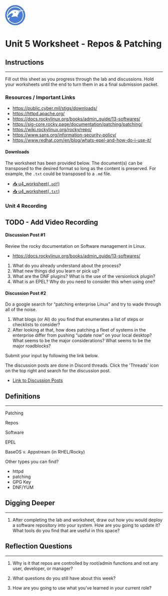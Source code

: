 <div class="flex-container">
        <img src="https://github.com/ProfessionalLinuxUsersGroup/img/blob/main/Assets/Logos/ProLUG_Round_Transparent_LOGO.png?raw=true" width="64" height="64"></img>
    <p>
        <h1>Unit 5 Worksheet - Repos & Patching</h1>
    </p>
</div>

## Instructions

---

Fill out this sheet as you progress through the lab and discussions. Hold your worksheets until
the end to turn them in as a final submission packet.

### Resources / Important Links

- <https://public.cyber.mil/stigs/downloads/>
- <https://httpd.apache.org/>
- <https://docs.rockylinux.org/books/admin_guide/13-softwares/>
- <https://sig-core.rocky.page/documentation/patching/patching/>
- <https://wiki.rockylinux.org/rocky/repo/>
- <https://www.sans.org/information-security-policy/>
- <https://www.redhat.com/en/blog/whats-epel-and-how-do-i-use-it/>

#### Downloads

The worksheet has been provided below. The document(s) can be transposed to
the desired format so long as the content is preserved. For example, the `.txt`
could be transposed to a `.md` file.

- <a href="./assets/downloads/u5/u5_worksheet.pdf" target="_blank" download>📥 u4_worksheet(`.pdf`)</a>
- <a href="./assets/downloads/u5/u5_worksheet.txt" target="_blank" download>📥 u4_worksheet(`.txt`)</a>

### Unit 4 Recording

<!-- <img src="./assets/images/under-construction.jpg" style="border-radius:2%"></img> -->

## TODO - Add Video Recording

#### Discussion Post #1

Review the rocky documentation on Software management in
Linux. 

- <https://docs.rockylinux.org/books/admin_guide/13-softwares/>

1. What do you already understand about the process?
2. What new things did you learn or pick up?
3. What are the DNF plugins?
    What is the use of the versionlock plugin?
4. What is an EPEL?
    Why do you need to consider this when using one?

#### Discussion Post #2

Do a google search for “patching enterprise Linux” and try to
wade through all of the noise.

1. What blogs (or AI) do you find that enumerates a list of steps or checklists to
consider?
2. After looking at that, how does patching a fleet of systems in the enterprise differ
from pushing “update now” on your local desktop?
    What seems to be the major considerations?
    What seems to be the major roadblocks?

<div class="warning">
Submit your input by following the link below.

The discussion posts are done in Discord threads. Click the 'Threads' icon on the top right and search for the discussion post.

</div>

- [Link to Discussion Posts](https://discord.com/channels/611027490848374811/1365776270800977962)

## Definitions

---

Patching

Repos

Software

EPEL

BaseOS v. Appstream (in RHEL/Rocky)

Other types you can find?
- httpd
- patching
- GPG Key
- DNF/YUM

## Digging Deeper

---

1. After completing the lab and worksheet, draw out how you would deploy a software
repository into your system.
    How are you going to update it?
    What tools do you find that are useful in this space?

## Reflection Questions

---

1. Why is it that repos are controlled by root/admin functions and not any user,
developer, or manager?

2. What questions do you still have about this week?

3. How are you going to use what you’ve learned in your current role?
